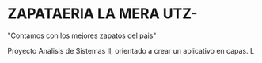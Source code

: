 # ZAPATAERIA LA MERA UTZ-
"Contamos con los mejores zapatos del pais"

Proyecto Analisis de Sistemas II, orientado a crear un aplicativo en capas.
L

